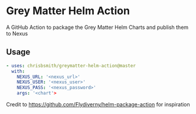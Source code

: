 # Grey Matter Helm Action

A GitHub Action to package the Grey Matter Helm Charts and publish them to Nexus

## Usage

```yaml
- uses: chrisbsmith/greymatter-helm-action@master
  with:
    NEXUS_URL: '<nexus_url>'
    NEXUS_USER: '<nexus_user>'
    NEXUS_PASS: '<nexus_password>'
    args: '<chart'>
```

Credit to https://github.com/Flydiverny/helm-package-action for inspiration
